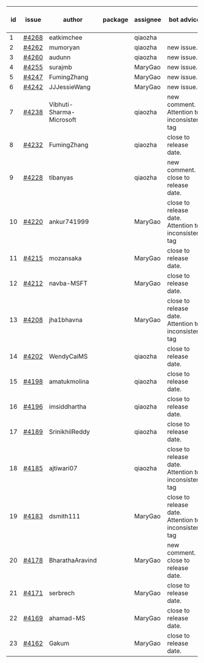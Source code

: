 | id | issue | author | package | assignee | bot advice | created date of issue | target release date | date from target |
| ------ | ------ | ------ | ------ | ------ | ------ | ------ | ------ | :-----: |
| 1 | [#4268](https://github.com/Azure/sdk-release-request/issues/4268) | eatkimchee |  | qiaozha |  | 06-23 |  | 0 |
| 2 | [#4262](https://github.com/Azure/sdk-release-request/issues/4262) | mumoryan |  | qiaozha | new issue. | 06-21 | 07-28 |  |
| 3 | [#4260](https://github.com/Azure/sdk-release-request/issues/4260) | audunn |  | qiaozha | new issue. | 06-21 | 07-28 |  |
| 4 | [#4255](https://github.com/Azure/sdk-release-request/issues/4255) | surajmb |  | MaryGao | new issue. | 06-16 | 07-28 |  |
| 5 | [#4247](https://github.com/Azure/sdk-release-request/issues/4247) | FumingZhang |  | MaryGao | new issue. | 06-14 | 07-28 |  |
| 6 | [#4242](https://github.com/Azure/sdk-release-request/issues/4242) | JJJessieWang |  | MaryGao | new issue. | 06-13 | 07-28 |  |
| 7 | [#4238](https://github.com/Azure/sdk-release-request/issues/4238) | Vibhuti-Sharma-Microsoft |  | qiaozha | new comment. Attention to inconsistent tag | 06-09 | 07-14 |  |
| 8 | [#4232](https://github.com/Azure/sdk-release-request/issues/4232) | FumingZhang |  | qiaozha | close to release date.  | 06-09 | 06-23 | 0 |
| 9 | [#4228](https://github.com/Azure/sdk-release-request/issues/4228) | tibanyas |  | qiaozha | new comment. close to release date.  | 06-08 | 06-23 | 0 |
| 10 | [#4220](https://github.com/Azure/sdk-release-request/issues/4220) | ankur741999 |  | MaryGao | close to release date.  Attention to inconsistent tag | 05-31 | 06-23 | 0 |
| 11 | [#4215](https://github.com/Azure/sdk-release-request/issues/4215) | mozansaka |  | MaryGao | close to release date.  | 05-30 | 06-23 | 0 |
| 12 | [#4212](https://github.com/Azure/sdk-release-request/issues/4212) | navba-MSFT |  | MaryGao | close to release date.  | 05-30 | 06-23 | 0 |
| 13 | [#4208](https://github.com/Azure/sdk-release-request/issues/4208) | jha1bhavna |  | MaryGao | close to release date.  Attention to inconsistent tag | 05-29 | 06-23 | 0 |
| 14 | [#4202](https://github.com/Azure/sdk-release-request/issues/4202) | WendyCaiMS |  | qiaozha | close to release date.  | 05-25 | 06-23 | 0 |
| 15 | [#4198](https://github.com/Azure/sdk-release-request/issues/4198) | amatukmolina |  | qiaozha | close to release date.  | 05-25 | 06-23 | 0 |
| 16 | [#4196](https://github.com/Azure/sdk-release-request/issues/4196) | imsiddhartha |  | qiaozha | close to release date.  | 05-25 | 06-23 | 0 |
| 17 | [#4189](https://github.com/Azure/sdk-release-request/issues/4189) | SrinikhilReddy |  | qiaozha | close to release date.  | 05-23 | 06-23 | 0 |
| 18 | [#4185](https://github.com/Azure/sdk-release-request/issues/4185) | ajtiwari07 |  | qiaozha | close to release date.  Attention to inconsistent tag | 05-22 | 06-23 | 0 |
| 19 | [#4183](https://github.com/Azure/sdk-release-request/issues/4183) | dsmith111 |  | MaryGao | close to release date.  Attention to inconsistent tag | 05-19 | 06-23 | 0 |
| 20 | [#4178](https://github.com/Azure/sdk-release-request/issues/4178) | BharathaAravind |  | MaryGao | new comment. close to release date.  | 05-18 | 06-23 | 0 |
| 21 | [#4171](https://github.com/Azure/sdk-release-request/issues/4171) | serbrech |  | MaryGao | close to release date.  | 05-18 | 06-23 | 0 |
| 22 | [#4169](https://github.com/Azure/sdk-release-request/issues/4169) | ahamad-MS |  | MaryGao | close to release date.  | 05-16 | 06-23 | 0 |
| 23 | [#4162](https://github.com/Azure/sdk-release-request/issues/4162) | Gakum |  | MaryGao | close to release date.  | 05-14 | 06-23 | 0 |
